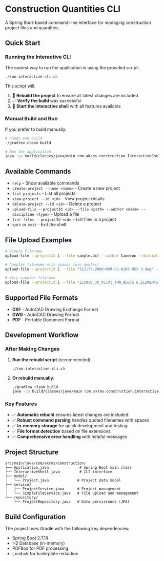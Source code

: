 # Construction Quantities CLI

A Spring Boot-based command-line interface for managing construction project files and quantities.

## Quick Start

### Running the Interactive CLI

The easiest way to run the application is using the provided script:

```bash
./run-interactive-cli.sh
```

This script will:
1. 🔧 **Rebuild the project** to ensure all latest changes are included
2. ✅ **Verify the build** was successful
3. 🚀 **Start the interactive shell** with all features available

### Manual Build and Run

If you prefer to build manually:

```bash
# Clean and build
./gradlew clean build

# Run the application
java -cp build/classes/java/main com.akros.construction.InteractiveShell
```

## Available Commands

- `help` - Show available commands
- `create-project --name <name>` - Create a new project
- `list-projects` - List all projects
- `view-project --id <id>` - View project details
- `delete-project --id <id>` - Delete a project
- `upload-file --projectId <id> --file <path> --author <name> --discipline <type>` - Upload a file
- `list-files --projectId <id>` - List files in a project
- `quit` or `exit` - Exit the shell

## File Upload Examples

```bash
# Simple filename
upload-file --projectId 1 --file sample.dxf --author Cameron --discipline Architecture

# Complex filename with spaces (use quotes)
upload-file --projectId 1 --file "512173-2000-MDM-CC-0100-REV 3.dwg" --author Cameron --discipline Architecture

# Very complex filename
upload-file --projectId 1 --file "221019_JX_VSLP1_THN_BLOCK B_ELEMENTS - 3D MODEL_DXF_20240315.dxf" --author Cameron --discipline Architecture
```

## Supported File Formats

- **DXF** - AutoCAD Drawing Exchange Format
- **DWG** - AutoCAD Drawing Format  
- **PDF** - Portable Document Format

## Development Workflow

### After Making Changes

1. **Run the rebuild script** (recommended):
   ```bash
   ./run-interactive-cli.sh
   ```

2. **Or rebuild manually**:
   ```bash
   ./gradlew clean build
   java -cp build/classes/java/main com.akros.construction.InteractiveShell
   ```

### Key Features

- ✅ **Automatic rebuild** ensures latest changes are included
- ✅ **Robust command parsing** handles quoted filenames with spaces
- ✅ **In-memory storage** for quick development and testing
- ✅ **File format detection** based on file extensions
- ✅ **Comprehensive error handling** with helpful messages

## Project Structure

```
src/main/java/com/akros/construction/
├── Application.java              # Spring Boot main class
├── InteractiveShell.java         # CLI interface
├── model/
│   └── Project.java             # Project data model
├── service/
│   ├── ProjectService.java      # Project management
│   └── SimpleFileService.java   # File upload and management
└── repository/
    └── ProjectRepository.java   # Data persistence (JPA)
```

## Build Configuration

The project uses Gradle with the following key dependencies:
- Spring Boot 2.7.18
- H2 Database (in-memory)
- PDFBox for PDF processing
- Lombok for boilerplate reduction 